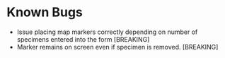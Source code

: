 # Known Bugs

* Issue placing map markers correctly depending on number of specimens entered into the form [BREAKING]
* Marker remains on screen even if specimen is removed. [BREAKING]
